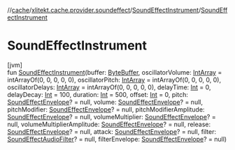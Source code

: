 //[cache](../../../index.md)/[xlitekt.cache.provider.soundeffect](../index.md)/[SoundEffectInstrument](index.md)/[SoundEffectInstrument](-sound-effect-instrument.md)

# SoundEffectInstrument

[jvm]\
fun [SoundEffectInstrument](-sound-effect-instrument.md)(buffer: [ByteBuffer](https://docs.oracle.com/javase/8/docs/api/java/nio/ByteBuffer.html), oscillatorVolume: [IntArray](https://kotlinlang.org/api/latest/jvm/stdlib/kotlin/-int-array/index.html) = intArrayOf(0, 0, 0, 0, 0), oscillatorPitch: [IntArray](https://kotlinlang.org/api/latest/jvm/stdlib/kotlin/-int-array/index.html) = intArrayOf(0, 0, 0, 0, 0), oscillatorDelays: [IntArray](https://kotlinlang.org/api/latest/jvm/stdlib/kotlin/-int-array/index.html) = intArrayOf(0, 0, 0, 0, 0), delayTime: [Int](https://kotlinlang.org/api/latest/jvm/stdlib/kotlin/-int/index.html) = 0, delayDecay: [Int](https://kotlinlang.org/api/latest/jvm/stdlib/kotlin/-int/index.html) = 100, duration: [Int](https://kotlinlang.org/api/latest/jvm/stdlib/kotlin/-int/index.html) = 500, offset: [Int](https://kotlinlang.org/api/latest/jvm/stdlib/kotlin/-int/index.html) = 0, pitch: [SoundEffectEnvelope](../-sound-effect-envelope/index.md)? = null, volume: [SoundEffectEnvelope](../-sound-effect-envelope/index.md)? = null, pitchModifier: [SoundEffectEnvelope](../-sound-effect-envelope/index.md)? = null, pitchModifierAmplitude: [SoundEffectEnvelope](../-sound-effect-envelope/index.md)? = null, volumeMultiplier: [SoundEffectEnvelope](../-sound-effect-envelope/index.md)? = null, volumeMultiplierAmplitude: [SoundEffectEnvelope](../-sound-effect-envelope/index.md)? = null, release: [SoundEffectEnvelope](../-sound-effect-envelope/index.md)? = null, attack: [SoundEffectEnvelope](../-sound-effect-envelope/index.md)? = null, filter: [SoundEffectAudioFilter](../-sound-effect-audio-filter/index.md)? = null, filterEnvelope: [SoundEffectEnvelope](../-sound-effect-envelope/index.md)? = null)
